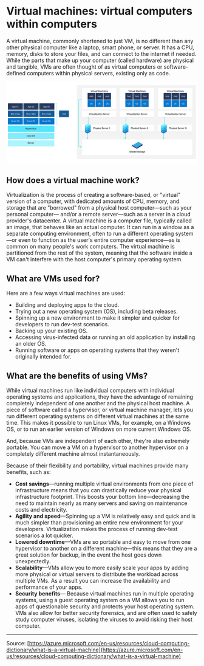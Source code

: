 # Virtual machines: virtual computers within computers

A virtual machine, commonly shortened to just VM, is no different than any other physical computer like a laptop, smart phone, or server. It has a CPU, memory, disks to store your files, and can connect to the internet if needed. While the parts that make up your computer (called hardware) are physical and tangible, VMs are often thought of as virtual computers or software-defined computers within physical servers, existing only as code.

![what-is-a-virtual-machine_overview-img.png](img/what-is-a-virtual-machine_overview-img.png)

## How does a virtual machine work?

Virtualization is the process of creating a software-based, or "virtual" version of a computer, with dedicated amounts of CPU, memory, and storage that are "borrowed" from a physical host computer—such as your personal computer— and/or a remote server—such as a server in a cloud provider's datacenter. A virtual machine is a computer file, typically called an image, that behaves like an actual computer. It can run in a window as a separate computing environment, often to run a different operating system—or even to function as the user's entire computer experience—as is common on many people's work computers. The virtual machine is partitioned from the rest of the system, meaning that the software inside a VM can't interfere with the host computer's primary operating system.

## What are VMs used for?

Here are a few ways virtual machines are used:

- Building and deploying apps to the cloud.
- Trying out a new operating system (OS), including beta releases.
- Spinning up a new environment to make it simpler and quicker for developers to run dev-test scenarios.
- Backing up your existing OS.
- Accessing virus-infected data or running an old application by installing an older OS.
- Running software or apps on operating systems that they weren't originally intended for.

## What are the benefits of using VMs?

While virtual machines run like individual computers with individual operating systems and applications, they have the advantage of remaining completely independent of one another and the physical host machine. A piece of software called a hypervisor, or virtual machine manager, lets you run different operating systems on different virtual machines at the same time. This makes it possible to run Linux VMs, for example, on a Windows OS, or to run an earlier version of Windows on more current Windows OS.

And, because VMs are independent of each other, they're also extremely portable. You can move a VM on a hypervisor to another hypervisor on a completely different machine almost instantaneously.

Because of their flexibility and portability, virtual machines provide many benefits, such as:

- **Cost savings**—running multiple virtual environments from one piece of infrastructure means that you can drastically reduce your physical infrastructure footprint. This boosts your bottom line—decreasing the need to maintain nearly as many servers and saving on maintenance costs and electricity.
- **Agility and speed**—Spinning up a VM is relatively easy and quick and is much simpler than provisioning an entire new environment for your developers. Virtualization makes the process of running dev-test scenarios a lot quicker.
- **Lowered downtime**—VMs are so portable and easy to move from one hypervisor to another on a different machine—this means that they are a great solution for backup, in the event the host goes down unexpectedly.
- **Scalability**—VMs allow you to more easily scale your apps by adding more physical or virtual servers to distribute the workload across multiple VMs. As a result you can increase the availability and performance of your apps.
- **Security benefits**— Because virtual machines run in multiple operating systems, using a guest operating system on a VM allows you to run apps of questionable security and protects your host operating system. VMs also allow for better security forensics, and are often used to safely study computer viruses, isolating the viruses to avoid risking their host computer.

---

Source: [https://azure.microsoft.com/en-us/resources/cloud-computing-dictionary/what-is-a-virtual-machine](https://azure.microsoft.com/en-us/resources/cloud-computing-dictionary/what-is-a-virtual-machine)
